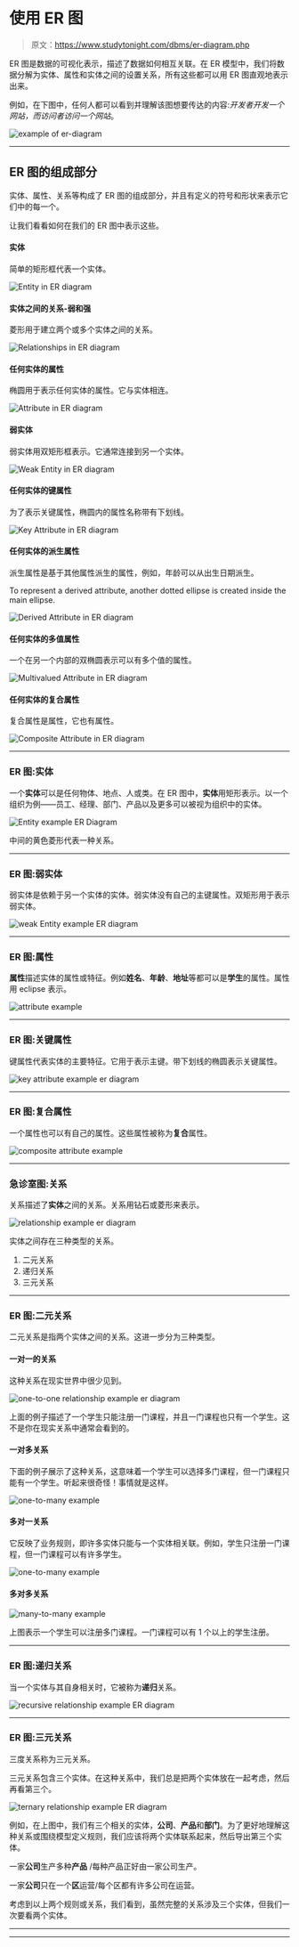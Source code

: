 # 使用 ER 图

> 原文：<https://www.studytonight.com/dbms/er-diagram.php>

ER 图是数据的可视化表示，描述了数据如何相互关联。在 ER 模型中，我们将数据分解为实体、属性和实体之间的设置关系，所有这些都可以用 ER 图直观地表示出来。

例如，在下图中，任何人都可以看到并理解该图想要传达的内容:*开发者开发一个网站，而访问者访问一个网站*。

![example of er-diagram](img/632d1875074b7f3482b2c1d035d6fa80.png)

* * *

## ER 图的组成部分

实体、属性、关系等构成了 ER 图的组成部分，并且有定义的符号和形状来表示它们中的每一个。

让我们看看如何在我们的 ER 图中表示这些。

#### 实体

简单的矩形框代表一个实体。

![Entity in ER diagram](img/d4b82f30fdc5a3f827a84490fe898809.png)

#### 实体之间的关系-弱和强

菱形用于建立两个或多个实体之间的关系。

![Relationships in ER diagram](img/5a8d5f8472e9a1cbb7b5163890757f22.png)

#### 任何实体的属性

椭圆用于表示任何实体的属性。它与实体相连。

![Attribute in ER diagram](img/c16319a0f0012db37dd4d78122e82da4.png)

#### 弱实体

弱实体用双矩形框表示。它通常连接到另一个实体。

![Weak Entity in ER diagram](img/aba58c528cb40739d1f6bc8ce14ef4f8.png)

#### 任何实体的键属性

为了表示关键属性，椭圆内的属性名称带有下划线。

![Key Attribute in ER diagram](img/111f685a6bbf99c822936e9ee468fc1a.png)

#### 任何实体的派生属性

派生属性是基于其他属性派生的属性，例如，年龄可以从出生日期派生。

To represent a derived attribute, another dotted ellipse is created inside the main ellipse.

![Derived Attribute in ER diagram](img/8e8b1e1798c4ff460bbb9ebc368f36ba.png)

#### 任何实体的多值属性

一个在另一个内部的双椭圆表示可以有多个值的属性。

![Multivalued Attribute in ER diagram](img/ebb767c7bf04a6cf8924db8716cb80a7.png)

#### 任何实体的复合属性

复合属性是属性，它也有属性。

![Composite Attribute in ER diagram](img/924c1dcd50b83aedc3dfbc791f55cffd.png)

* * *

### ER 图:实体

一个**实体**可以是任何物体、地点、人或类。在 ER 图中，**实体**用矩形表示。以一个组织为例——员工、经理、部门、产品以及更多可以被视为组织中的实体。

![Entity example ER Diagram](img/5b4dc1706ec65e90b0e07ae7237fcc28.png)

中间的黄色菱形代表一种关系。

* * *

### ER 图:弱实体

弱实体是依赖于另一个实体的实体。弱实体没有自己的主键属性。双矩形用于表示弱实体。

![weak Entity example ER diagram](img/af0c8dfa1f4f4b76db1372bc1dd9518f.png)

* * *

### ER 图:属性

**属性**描述实体的属性或特征。例如**姓名**、**年龄**、**地址**等都可以是**学生**的属性。属性用 eclipse 表示。

![attribute example](img/673b48ca157b150a591ddd01e3208e4c.png)

* * *

### ER 图:关键属性

键属性代表实体的主要特征。它用于表示主键。带下划线的椭圆表示关键属性。

![key attribute example er diagram](img/dfabe12e79ad59b01a24907e93762035.png)

* * *

### ER 图:复合属性

一个属性也可以有自己的属性。这些属性被称为**复合**属性。

![composite attribute example](img/fab1805db631262942eaea45f5f6e559.png)

* * *

### 急诊室图:关系

关系描述了**实体**之间的关系。关系用钻石或菱形来表示。

![relationship example er diagram](img/12988558d7a85fb9de40a967ced506a4.png)

实体之间存在三种类型的关系。

1.  二元关系
2.  递归关系
3.  三元关系

* * *

### ER 图:二元关系

二元关系是指两个实体之间的关系。这进一步分为三种类型。

#### 一对一的关系

这种关系在现实世界中很少见到。

![one-to-one relationship example er diagram](img/5cfd031d00734b5286eecfeec51b040c.png)

上面的例子描述了一个学生只能注册一门课程，并且一门课程也只有一个学生。这不是你在现实关系中通常会看到的。

#### 一对多关系

下面的例子展示了这种关系，这意味着一个学生可以选择多门课程，但一门课程只能有一个学生。听起来很奇怪！事情就是这样。

![one-to-many example](img/8011711ca6d02816d6be51c67cb37e95.png)

#### 多对一关系

它反映了业务规则，即许多实体只能与一个实体相关联。例如，学生只注册一门课程，但一门课程可以有许多学生。

![one-to-many example](img/d3b7a96a2ebb91c87bf90d1fa384ccf4.png)

#### 多对多关系

![many-to-many example](img/e1565da7ea536d0243c73946f8dc4408.png)

上图表示一个学生可以注册多门课程。一门课程可以有 1 个以上的学生注册。

* * *

### ER 图:递归关系

当一个实体与其自身相关时，它被称为**递归**关系。

![recursive relationship example ER diagram](img/e50ec766869578f9c6c011789908734c.png)

* * *

### ER 图:三元关系

三度关系称为三元关系。

三元关系包含三个实体。在这种关系中，我们总是把两个实体放在一起考虑，然后再看第三个。

![ternary relationship example ER diagram](img/2f184c85c381102f0f602b87687fe551.png)

例如，在上图中，我们有三个相关的实体，**公司**、**产品**和**部门**。为了更好地理解这种关系或围绕模型定义规则，我们应该将两个实体联系起来，然后导出第三个实体。

一家**公司**生产多种**产品** /每种产品正好由一家公司生产。

一家**公司**只在一个**区**运营/每个区都有许多公司在运营。

考虑到以上两个规则或关系，我们看到，虽然完整的关系涉及三个实体，但我们一次要看两个实体。

* * *

* * *